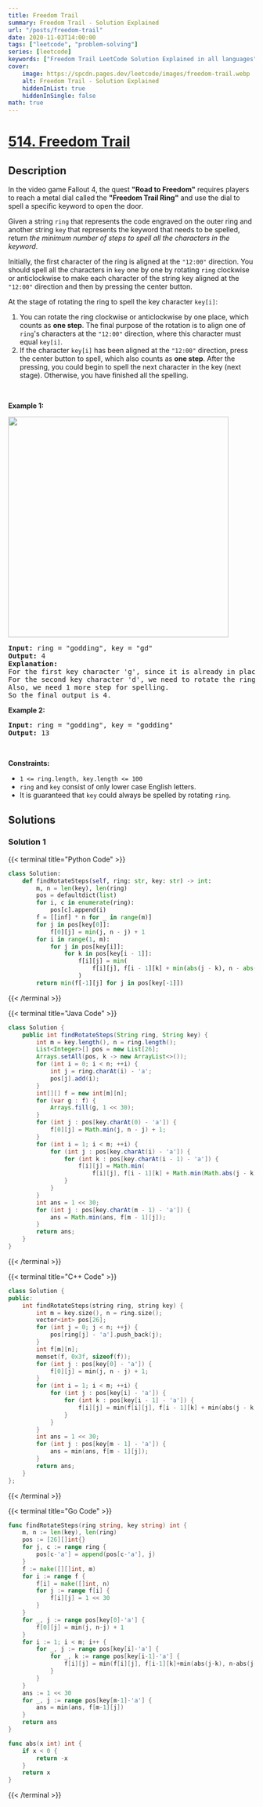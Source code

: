 ```yaml
---
title: Freedom Trail
summary: Freedom Trail - Solution Explained
url: "/posts/freedom-trail"
date: 2020-11-03T14:00:00
tags: ["leetcode", "problem-solving"]
series: [leetcode]
keywords: ["Freedom Trail LeetCode Solution Explained in all languages", "514", "leetcode question 514", "Freedom Trail", "LeetCode", "leetcode solution in Python3 C++ Java Go PHP Ruby Swift TypeScript Rust C# JavaScript C", "GeeksforGeeks", "InterviewBit", "Coding Ninjas", "HackerRank", "HackerEarth", "CodeChef", "TopCoder", "AlgoExpert", "freeCodeCamp", "Codeforces", "GitHub", "AtCoder", "Samir Paul"]
cover:
    image: https://spcdn.pages.dev/leetcode/images/freedom-trail.webp
    alt: Freedom Trail - Solution Explained
    hiddenInList: true
    hiddenInSingle: false
math: true
---
```



# [514. Freedom Trail](https://leetcode.com/problems/freedom-trail)


## Description

<p>In the video game Fallout 4, the quest <strong>&quot;Road to Freedom&quot;</strong> requires players to reach a metal dial called the <strong>&quot;Freedom Trail Ring&quot;</strong> and use the dial to spell a specific keyword to open the door.</p>

<p>Given a string <code>ring</code> that represents the code engraved on the outer ring and another string <code>key</code> that represents the keyword that needs to be spelled, return <em>the minimum number of steps to spell all the characters in the keyword</em>.</p>

<p>Initially, the first character of the ring is aligned at the <code>&quot;12:00&quot;</code> direction. You should spell all the characters in <code>key</code> one by one by rotating <code>ring</code> clockwise or anticlockwise to make each character of the string key aligned at the <code>&quot;12:00&quot;</code> direction and then by pressing the center button.</p>

<p>At the stage of rotating the ring to spell the key character <code>key[i]</code>:</p>

<ol>
	<li>You can rotate the ring clockwise or anticlockwise by one place, which counts as <strong>one step</strong>. The final purpose of the rotation is to align one of <code>ring</code>&#39;s characters at the <code>&quot;12:00&quot;</code> direction, where this character must equal <code>key[i]</code>.</li>
	<li>If the character <code>key[i]</code> has been aligned at the <code>&quot;12:00&quot;</code> direction, press the center button to spell, which also counts as <strong>one step</strong>. After the pressing, you could begin to spell the next character in the key (next stage). Otherwise, you have finished all the spelling.</li>
</ol>

<p>&nbsp;</p>
<p><strong class="example">Example 1:</strong></p>
<img src="https://spcdn.pages.dev/leetcode/problems/0514.Freedom%20Trail/images/ring.jpg" style="width: 450px; height: 450px;" />
<pre>
<strong>Input:</strong> ring = &quot;godding&quot;, key = &quot;gd&quot;
<strong>Output:</strong> 4
<strong>Explanation:</strong>
For the first key character &#39;g&#39;, since it is already in place, we just need 1 step to spell this character. 
For the second key character &#39;d&#39;, we need to rotate the ring &quot;godding&quot; anticlockwise by two steps to make it become &quot;ddinggo&quot;.
Also, we need 1 more step for spelling.
So the final output is 4.
</pre>

<p><strong class="example">Example 2:</strong></p>

<pre>
<strong>Input:</strong> ring = &quot;godding&quot;, key = &quot;godding&quot;
<strong>Output:</strong> 13
</pre>

<p>&nbsp;</p>
<p><strong>Constraints:</strong></p>

<ul>
	<li><code>1 &lt;= ring.length, key.length &lt;= 100</code></li>
	<li><code>ring</code> and <code>key</code> consist of only lower case English letters.</li>
	<li>It is guaranteed that <code>key</code> could always be spelled by rotating <code>ring</code>.</li>
</ul>

## Solutions

### Solution 1

<!-- tabs:start -->

{{< terminal title="Python Code" >}}
```python
class Solution:
    def findRotateSteps(self, ring: str, key: str) -> int:
        m, n = len(key), len(ring)
        pos = defaultdict(list)
        for i, c in enumerate(ring):
            pos[c].append(i)
        f = [[inf] * n for _ in range(m)]
        for j in pos[key[0]]:
            f[0][j] = min(j, n - j) + 1
        for i in range(1, m):
            for j in pos[key[i]]:
                for k in pos[key[i - 1]]:
                    f[i][j] = min(
                        f[i][j], f[i - 1][k] + min(abs(j - k), n - abs(j - k)) + 1
                    )
        return min(f[-1][j] for j in pos[key[-1]])
```
{{< /terminal >}}

{{< terminal title="Java Code" >}}
```java
class Solution {
    public int findRotateSteps(String ring, String key) {
        int m = key.length(), n = ring.length();
        List<Integer>[] pos = new List[26];
        Arrays.setAll(pos, k -> new ArrayList<>());
        for (int i = 0; i < n; ++i) {
            int j = ring.charAt(i) - 'a';
            pos[j].add(i);
        }
        int[][] f = new int[m][n];
        for (var g : f) {
            Arrays.fill(g, 1 << 30);
        }
        for (int j : pos[key.charAt(0) - 'a']) {
            f[0][j] = Math.min(j, n - j) + 1;
        }
        for (int i = 1; i < m; ++i) {
            for (int j : pos[key.charAt(i) - 'a']) {
                for (int k : pos[key.charAt(i - 1) - 'a']) {
                    f[i][j] = Math.min(
                        f[i][j], f[i - 1][k] + Math.min(Math.abs(j - k), n - Math.abs(j - k)) + 1);
                }
            }
        }
        int ans = 1 << 30;
        for (int j : pos[key.charAt(m - 1) - 'a']) {
            ans = Math.min(ans, f[m - 1][j]);
        }
        return ans;
    }
}
```
{{< /terminal >}}

{{< terminal title="C++ Code" >}}
```cpp
class Solution {
public:
    int findRotateSteps(string ring, string key) {
        int m = key.size(), n = ring.size();
        vector<int> pos[26];
        for (int j = 0; j < n; ++j) {
            pos[ring[j] - 'a'].push_back(j);
        }
        int f[m][n];
        memset(f, 0x3f, sizeof(f));
        for (int j : pos[key[0] - 'a']) {
            f[0][j] = min(j, n - j) + 1;
        }
        for (int i = 1; i < m; ++i) {
            for (int j : pos[key[i] - 'a']) {
                for (int k : pos[key[i - 1] - 'a']) {
                    f[i][j] = min(f[i][j], f[i - 1][k] + min(abs(j - k), n - abs(j - k)) + 1);
                }
            }
        }
        int ans = 1 << 30;
        for (int j : pos[key[m - 1] - 'a']) {
            ans = min(ans, f[m - 1][j]);
        }
        return ans;
    }
};
```
{{< /terminal >}}

{{< terminal title="Go Code" >}}
```go
func findRotateSteps(ring string, key string) int {
	m, n := len(key), len(ring)
	pos := [26][]int{}
	for j, c := range ring {
		pos[c-'a'] = append(pos[c-'a'], j)
	}
	f := make([][]int, m)
	for i := range f {
		f[i] = make([]int, n)
		for j := range f[i] {
			f[i][j] = 1 << 30
		}
	}
	for _, j := range pos[key[0]-'a'] {
		f[0][j] = min(j, n-j) + 1
	}
	for i := 1; i < m; i++ {
		for _, j := range pos[key[i]-'a'] {
			for _, k := range pos[key[i-1]-'a'] {
				f[i][j] = min(f[i][j], f[i-1][k]+min(abs(j-k), n-abs(j-k))+1)
			}
		}
	}
	ans := 1 << 30
	for _, j := range pos[key[m-1]-'a'] {
		ans = min(ans, f[m-1][j])
	}
	return ans
}

func abs(x int) int {
	if x < 0 {
		return -x
	}
	return x
}
```
{{< /terminal >}}

<!-- tabs:end -->

<!-- end -->
